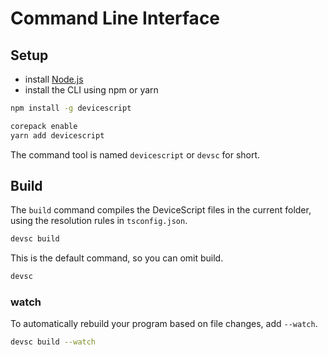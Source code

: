 # Command Line Interface

## Setup

* install [Node.js](https://nodejs.org/en/download/)
* install the CLI using npm or yarn

```bash
npm install -g devicescript
```

```bash
corepack enable
yarn add devicescript
```

The command tool is named `devicescript` or `devsc` for short.

## Build

The `build` command compiles the DeviceScript files in the current folder, using the resolution rules in `tsconfig.json`.

```bash
devsc build
```

This is the default command, so you can omit build.

```bash
devsc
```

### watch

To automatically rebuild your program based on file changes,
add `--watch`.

```bash
devsc build --watch
```

